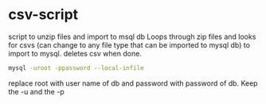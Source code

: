 # csv-script
script to unzip files and import to msql db
Loops through zip files and looks for csvs (can change to any file type that can be imported to mysql db) to import to mysql.
deletes csv when done.


```sh
mysql -uroot -ppassword --local-infile
```


replace root with user name of db and password with password of db. Keep the -u and the -p

